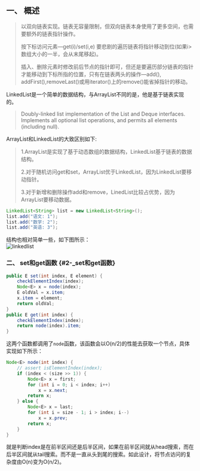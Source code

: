 ## [ ](https://yikun.github.io/2015/04/05/Java-LinkedList%E5%B7%A5%E4%BD%9C%E5%8E%9F%E7%90%86%E5%8F%8A%E5%AE%9E%E7%8E%B0/)一、 概述

> 以双向链表实现。链表无容量限制，但双向链表本身使用了更多空间，也需要额外的链表指针操作。
>
> 按下标访问元素—get\(i\)/set\(i,e\) 要悲剧的遍历链表将指针移动到位\(如果i&gt;数组大小的一半，会从末尾移起\)。
>
> 插入、删除元素时修改前后节点的指针即可，但还是要遍历部分链表的指针才能移动到下标所指的位置，只有在链表两头的操作—add\(\), addFirst\(\),removeLast\(\)或用iterator\(\)上的remove\(\)能省掉指针的移动。

LinkedList是一个简单的数据结构，与ArrayList不同的是，他是基于链表实现的。

> Doubly-linked list implementation of the List and Deque interfaces. Implements all optional list operations, and permits all elements \(including null\).

ArrayList和LinkedList的大致区别如下:
>1.ArrayList是实现了基于动态数组的数据结构，LinkedList基于链表的数据结构。 
>
>2.对于随机访问get和set，ArrayList优于LinkedList，因为LinkedList要移动指针。 
>
>3.对于新增和删除操作add和remove，LinedList比较占优势，因为ArrayList要移动数据。 

```java
LinkedList<String> list = new LinkedList<String>();
list.add("语文: 1");
list.add("数学: 2");
list.add("英语: 3");
```

结构也相对简单一些，如下图所示：  
![](https://cloud.githubusercontent.com/assets/1736354/6997435/92fab224-dbed-11e4-932a-4c5593a2abb7.png "linkedlist")

### 二、 set和get函数 {#2-_set和get函数}

```java
public E set(int index, E element) {
    checkElementIndex(index);
    Node<E> x = node(index);
    E oldVal = x.item;
    x.item = element;
    return oldVal;
}
public E get(int index) {
    checkElementIndex(index);
    return node(index).item;
}
```

这两个函数都调用了`node`函数，该函数会以O\(n/2\)的性能去获取一个节点，具体实现如下所示：

```java
Node<E> node(int index) {
    // assert isElementIndex(index);
    if (index < (size >> 1)) {
        Node<E> x = first;
        for (int i = 0; i < index; i++)
            x = x.next;
        return x;
    } else {
        Node<E> x = last;
        for (int i = size - 1; i > index; i--)
            x = x.prev;
        return x;
    }
}
```

就是判断index是在前半区间还是后半区间，如果在前半区间就从head搜索，而在后半区间就从tail搜索。而不是一直从头到尾的搜索。如此设计，将节点访问的复杂度由O\(n\)变为O\(n/2\)。

